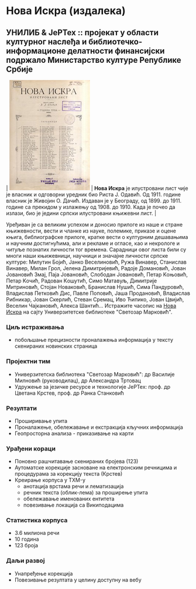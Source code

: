 # Нова Искра (издалека)
## УНИЛИБ &amp; ЈеРТех :: пројекат у области културног наслеђа и библиотечко-информационе делатности финансијски подржало Министарство културе Републике Србије
 
| ![Naslovna Nove Iskre](img/nova-iskra.jpg) | **Нова Искра** је илустровани лист чије је власник и одговорни уредник био Риста Ј. Одавић. Од 1911. године власник је Живојин О. Дачић. Издаван је у Београду, од 1899. до 1911. године са прекидом у излажењу од 1908. до 1910. Kада је почео да излази, био је једини српски илустровани књижевни лист. |

Уређиван је са великим успехом и доносио прилоге из наше и стране књижевности, вести и чланке из науке, полемике, приказе и оцене књига, библиографске прилоге, кратке вести о културним дешавањима и научним достигнућима, али и рекламе и огласе, као и некрологе и читуље познатих личности тог времена. Сарадници овог листа били су многи наши књижевници, научници и значајне личности српске културе: Милутин Бојић, Јанко Веселиновић, Ружа Винавер, Станислав Винавер, Милан Грол, Јелена Димитријевић, Радоје Домановић, Јован Јовановић Змај, Паја Јовановић, Слободан Јовановић, Петар Kоњовић, Петар Kочић, Радован Kошутић, Симо Матавуљ, Димитрије Митриновић, Стојан Новаковић, Бранислав Нушић, Сима Пандуровић, Владислав Петковић Дис, Павле Поповић, Јаша Продановић, Владислав Рибникар, Јован Скерлић, Стеван Сремац, Иво Ћипико, Јован Цвијић, Веселин Чајкановић, Алекса Шантић... Истражите часопис на [Нова Искра](https://pretraziva.rs/pregled/nova-iskra) на сајту Универзитетске библиотеке "Светозар Марковић".


### Циљ истраживања 
- побољшање прецизности проналажења информација у тексту скенираних новинских страница
  
### Пројектни тим
- Универзитетска библиотека "Светозар Марковић": др Василије Милновић (руководилац), др Александра Тртовац
- Удружење за језичке ресурсе и технологије ЈеРТех: проф. др Цветана Крстев, проф. др Ранка Станковић
  
### Резултати
- Проширивање упита
- Проналажење, обележавање и екстракција кључних информација
- Геопросторна анализа - приказивање на карти

### Урађени кораци
- Поновно рашчитавање скенираних бројева (123)
- Аутоматске корекције засноване на електронским речницима и процедурама за корекцију текста (Крстев)
- Креирање корпуса у TXM-у 
  - анотација врстама речи и лематизација
  - речник текста (облик-лема) за проширење упита
  - обележавање именованих ентитета
  - повезивање локација са Википодацима

### Статистика корпуса
- 3.6 милиона речи
- 10 година
- 123 броја

### Даљи развој  
- Унапређење корекција
- Повезивање резултата у целину доступну на вебу
